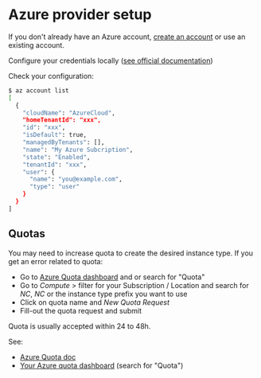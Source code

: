# Azure provider setup

If you don't already have an Azure account, [create an account](https://account.azure.com/signup) or use an existing account.

Configure your credentials locally ([see official documentation](https://learn.microsoft.com/en-us/cli/azure/authenticate-azure-cli-interactively))

Check your configuration:

```sh
$ az account list
[
  {
    "cloudName": "AzureCloud",
    "homeTenantId": "xxx",
    "id": "xxx",
    "isDefault": true,
    "managedByTenants": [],
    "name": "My Azure Subcription",
    "state": "Enabled",
    "tenantId": "xxx",
    "user": {
      "name": "you@example.com",
      "type": "user"
    }
  }
]
```

## Quotas

You may need to increase quota to create the desired instance type. If you get an error related to quota:
- Go to [Azure Quota dashboard](https://portal.azure.com/) and or search for "Quota"
- Go to _Compute_ > filter for your Subscription / Location and search for _NC_, _NC_ or the instance type prefix you want to use
- Click on quota name and _New Quota Request_
- Fill-out the quota request and submit

Quota is usually accepted within 24 to 48h.

See:
- [Azure Quota doc](https://learn.microsoft.com/en-us/azure/quotas/quotas-overview)
- [Your Azure quota dashboard](https://portal.azure.com) (search for "Quota")